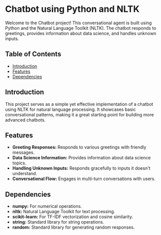 # Chatbot using Python and NLTK

Welcome to the Chatbot project! This conversational agent is built using Python and the Natural Language Toolkit (NLTK). The chatbot responds to greetings, provides information about data science, and handles unknown inputs.

## Table of Contents

- [Introduction](#introduction)
- [Features](#features)
- [Dependencies](#dependencies)

## Introduction

This project serves as a simple yet effective implementation of a chatbot using NLTK for natural language processing. It showcases basic conversational patterns, making it a great starting point for building more advanced chatbots.

## Features

- **Greeting Responses:** Responds to various greetings with friendly messages.
- **Data Science Information:** Provides information about data science topics.
- **Handling Unknown Inputs:** Responds gracefully to inputs it doesn't understand.
- **Conversational Flow:** Engages in multi-turn conversations with users.

## Dependencies
- **numpy:** For numerical operations.
- **nltk:** Natural Language Toolkit for text processing.
- **scikit-learn:** For TF-IDF vectorization and cosine similarity.
- **string:** Standard library for string operations.
- **random:** Standard library for generating random responses.
